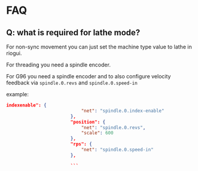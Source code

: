 # FAQ

## Q: what is required for lathe mode?

For non-sync movement you can just set the machine type value to lathe in riogui.

For threading you need a spindle encoder.

For G96 you need a spindle encoder and to also configure velocity feedback via `spindle.0.revs` and `spindle.0.speed-in`

example: 

```json
indexenable": {
                            "net": "spindle.0.index-enable"
                        },
                        "position": {
                            "net": "spindle.0.revs",
                            "scale": 600
                        },
                        "rps": {
                            "net": "spindle.0.speed-in"
                        },

                        ```
